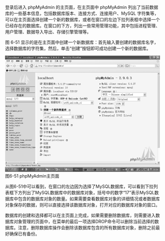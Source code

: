 

登录后进入 phpMyAdmin 的主页面，在主页面中 phpMyAdmin 列出了当前数据库的一些基本信息，包括数据库版本、连接方式、连接用户、MySQL 字符集等，可以在主页面选择创建一个新的数据库，或者在窗口的左边下拉列表框中选择一个已经存在的数据库。在窗口的下方，列出一些常用管理功能，其中包括进程管理、用户管理、数据导入导出、存储引擎管理等。

图 6-51 显示的是在主页面中创建一个新数据库：首先输入要创建的数据库名字，选择数据库的字符集，然后，单击“创建”按钮即可成功创建一个新的数据库。



![figure_0144_0105.jpg](../images/figure_0144_0105.jpg)
图6-51 phpMyAdmin主页面

从图6-51中可以看到，在窗口的左边因为选择了MySQL数据库，可以看到下拉列表框下方列出了MySQL数据库中的数据库对象，括号中的数字“17”表示MySQL数据库中包含的数据库对象的数量。如果需要查看数据库对象的详细情况或者数据库对象保存的数据，则可以直接选择该数据库对象，打开对应的数据库对象的窗口。

数据库的创建和选择都可以在主页面上完成，如果需要删除数据库，则需要进入数据库对象管理的页面中，在菜单的最后一项选择DROP命令可以删除当前选择的数据库。注意，删除数据库操作会删除该数据库包含的所有数据库对象，删除之前最好确保已有备份。




